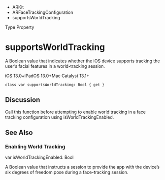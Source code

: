 

- ARKit
- ARFaceTrackingConfiguration
-  supportsWorldTracking 

Type Property

# supportsWorldTracking

A Boolean value that indicates whether the iOS device supports tracking the user’s facial features in a world-tracking session.

iOS 13.0+iPadOS 13.0+Mac Catalyst 13.1+

``` source
class var supportsWorldTracking: Bool { get }
```

## Discussion

Call this function before attempting to enable world tracking in a face tracking configuration using isWorldTrackingEnabled.

## See Also

### Enabling World Tracking

var isWorldTrackingEnabled: Bool

A Boolean value that instructs a session to provide the app with the device’s six degrees of freedom pose during a face-tracking session.

